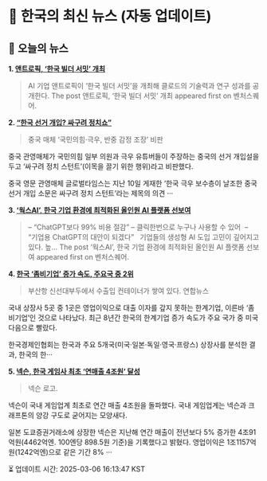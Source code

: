 # 📢 한국의 최신 뉴스 (자동 업데이트)

## 📰 오늘의 뉴스
**1. [앤트로픽, ‘한국 빌더 서밋’ 개최](https://www.venturesquare.net/959117)**
> AI 기업 앤트로픽이 ‘한국 빌더 서밋’을 개최해 클로드의 기술력과 연구 성과를 공개한다.
The post 앤트로픽, ‘한국 빌더 서밋’ 개최 appeared first on 벤처스퀘어.

**2. [“한국 선거 개입? 싸구려 정치쇼”](https://www.khan.co.kr/article/202502112057025)**
> 중국 매체 ‘국민의힘·극우, 반중 감정 조장’ 비판

중국 관영매체가 국민의힘 일부 의원과 극우 유튜버들이 주장하는 중국의 선거 개입설을 두고 ‘싸구려 정치 스턴트’(이목을 끌기 위한 행위)라고 비판했다.

중국 영문 관영매체 글로벌타임스는 지난 10일 게재한 ‘한국 극우 보수층이 날조한 중국 선거 개입 소문은 싸구려 정치 스턴트’라는 제목의 의견 ···

**3. [‘웍스AI’, 한국 기업 환경에 최적화된 올인원 AI 플랫폼 선보여](https://www.venturesquare.net/956743)**
> – “ChatGPT보다 99% 비용 절감” – 클릭한번으로 누구나 사용할 수 있어  – “기업용 ChatGPT의 대안이 되겠다”   기업들의 생성형 AI 도입 고민이 깊어지고 있다. 높...
The post ‘웍스AI’, 한국 기업 환경에 최적화된 올인원 AI 플랫폼 선보여 appeared first on 벤처스퀘어.

**4. [한국 ‘좀비기업’ 증가 속도, 주요국 중 2위](https://www.khan.co.kr/article/202502061016001)**
> 부산항 신선대부두에서 수출입 컨테이너가 쌓여 있다. 연합뉴스

국내 상장사 5곳 중 1곳은 영업이익으로 대출 이자를 갚지 못하는 한계기업, 이른바 ‘좀비기업’인 것으로 나타났다. 최근 8년간 한국의 한계기업 증가 속도가 주요 국가 중 미국 다음으로 빨랐다.

한국경제인협회는 한국과 주요 5개국(미국·일본·독일·영국·프랑스) 상장사를 분석한 결과, 한국의 한···

**5. [넥슨, 한국 게임사 최초 ‘연매출 4조원’ 달성](https://www.khan.co.kr/article/202502131654001)**
> 넥슨 로고.

넥슨이 국내 게임업계 최초로 연간 매출 4조원을 돌파했다. 국내 게임업계는 넥슨과 크래프톤의 양강 구도로 굳어지는 모양새다.

일본 도쿄증권거래소에 상장한 넥슨은 지난해 연간 매출이 전년보다 5% 증가한 4조91억원(4462억엔. 100엔당 898.5원 기준)을 기록했다고 밝혔다. 영업이익은 1조1157억원(1242억엔)으로 같은 기간 8% ···


⏳ 업데이트 시간: 2025-03-06 16:13:47 KST
